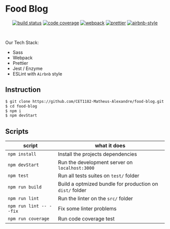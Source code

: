 # Food Blog

<p align="center">
  <a href="https://travis-ci.org/CET1182-Matheus-Alexandre/food-blog/"><img src="https://travis-ci.org/CET1182-Matheus-Alexandre/food-blog.svg?branch=master" alt="build status"></a>
  <a href="https://coveralls.io/github/CET1182-Matheus-Alexandre/food-blog?branch=master"><img src="https://coveralls.io/repos/github/CET1182-Matheus-Alexandre/food-blog/badge.svg?branch=master" alt="code coverage"></a>
  <a href="https://github.com/webpack/webpack"><img src="https://aleen42.github.io/badges/src/webpack.svg" alt="webpack"></a>
  <a href="https://github.com/prettier/prettier"><img src="https://img.shields.io/badge/code_style-prettier-ff69b4.svg" alt="prettier"></a>
  <a href="https://github.com/airbnb/javascript"><img src="https://img.shields.io/badge/eslint-airbnb-4B32C3.svg" alt="airbnb-style"></a>
</p>
<br />

Our Tech Stack:

- Sass
- Webpack
- Prettier
- Jest / Enzyme
- ESLint with `Airbnb` style

## Instruction

```bash
$ git clone https://github.com/CET1182-Matheus-Alexandre/food-blog.git
$ cd food-blog
$ npm i
$ npm devStart
```

## Scripts

| script                  | what it does                                             |
| ----------------------- | -------------------------------------------------------- |
| `npm install`           | Install the projects dependencies                        |
| `npm devStart`          | Run the development server on `localhost:3000`           |
| `npm test`              | Run all tests suites on `test/` folder                   |
| `npm run build`         | Build a optmized bundle for production on `dist/` folder |
| `npm run lint`          | Run the linter on the `src/` folder                      |
| `npm run lint -- --fix` | Fix some linter problems                                 |
| `npm run coverage`      | Run code coverage test                                   |
